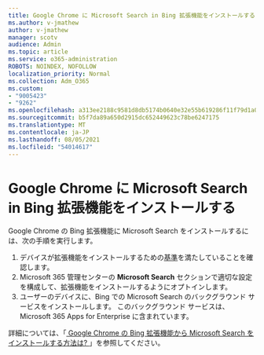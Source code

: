 ```yaml
---
title: Google Chrome に Microsoft Search in Bing 拡張機能をインストールする
ms.author: v-jmathew
author: v-jmathew
manager: scotv
audience: Admin
ms.topic: article
ms.service: o365-administration
ROBOTS: NOINDEX, NOFOLLOW
localization_priority: Normal
ms.collection: Adm_O365
ms.custom:
- "9005423"
- "9262"
ms.openlocfilehash: a313ee2188c9581d8db5174b0640e32e55b619286f11f79d1a0293b66cc7c374
ms.sourcegitcommit: b5f7da89a650d2915dc652449623c78be6247175
ms.translationtype: MT
ms.contentlocale: ja-JP
ms.lasthandoff: 08/05/2021
ms.locfileid: "54014617"
---
```

# <a name="install-the-microsoft-search-in-bing-extension-in-google-chrome"></a>Google Chrome に Microsoft Search in Bing 拡張機能をインストールする

Google Chrome の Bing 拡張機能に Microsoft Search をインストールするには、次の手順を実行します。

1. デバイスが拡張機能をインストールするための[基準](https://go.microsoft.com/fwlink/?linkid=2152236)を満たしていることを確認します。
2. Microsoft 365 管理センターの **Microsoft Search** セクションで適切な設定を構成して、拡張機能をインストールするようにオプトインします。
3. ユーザーのデバイスに、Bing での Microsoft Search のバックグラウンド サービスをインストールします。 このバックグラウンド サービスは、Microsoft 365 Apps for Enterprise に含まれています。

詳細については、「[ Google Chrome の Bing 拡張機能から Microsoft Search をインストールする方法は? ](https://go.microsoft.com/fwlink/?linkid=2150992)」を参照してください。
